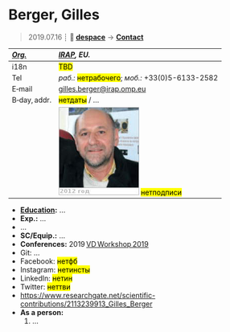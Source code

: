 # Berger, Gilles
> 2019.07.16 ┊ **🚀 [despace](index.md)** → **[Contact](contact.md)**

|*[Org.](contact.md)*|*[IRAP](03_irap.md), EU.*|
|:--|:--|
|i18n| <mark>TBD</mark> |
|Tel|*раб.:* <mark>нетрабочего</mark>; *моб.:* +33(0)5-6133-2582 |
|E‑mail| <gilles.berger@irap.omp.eu> |
|B‑day, addr.| <mark>нетдаты</mark> / … |
|| [![](f/contact/b/berger_001_photo_thumb.jpg)](f/contact/b/berger_001_photo.jpg) <mark>нетподписи</mark> |

   - **[Education](edu.md):** …
   - **Exp.:** …
   - …
   - **SC/Equip.:** …
   - **Conferences:** 2019 [VD Workshop 2019](vdws2019.md)
   - Git: …
   - Facebook: <mark>нетфб</mark>
   - Instagram: <mark>нетинсты</mark>
   - LinkedIn: <mark>нетин</mark>
   - Twitter: <mark>неттви</mark>
   - <https://www.researchgate.net/scientific-contributions/2113239913_Gilles_Berger>
   - **As a person:**
      1. …
